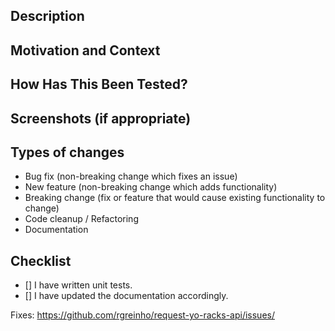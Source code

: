 <!--- Provide a general summary of your changes in the Title above -->

Description
-----------
<!--- Describe your changes in detail -->

Motivation and Context
----------------------
<!--- Why is this change required? What problem does it solve? -->
<!--- If it fixes an open issue, please link to the issue here. -->

How Has This Been Tested?
-------------------------
<!--- Please describe in detail how you tested your changes. -->
<!--- Include details of your testing environment, and the tests you ran to -->
<!--- see how your change affects other areas of the code, etc. -->

Screenshots (if appropriate)
----------------------------

Types of changes
----------------
<!--- What types of changes does your code introduce? Remove what does not apply. -->
- Bug fix (non-breaking change which fixes an issue)
- New feature (non-breaking change which adds functionality)
- Breaking change (fix or feature that would cause existing functionality to change)
- Code cleanup / Refactoring
- Documentation

Checklist
---------
<!--- Go over all the following points, and put an `x` in all the boxes that apply. -->
<!--- If you're unsure about any of these, don't hesitate to ask. We're here to help! -->
- [] I have written unit tests.
- [] I have updated the documentation accordingly.

<!-- Place the *FULL* URL of the issue here it this PR fixes an existing issue. -->
Fixes: https://github.com/rgreinho/request-yo-racks-api/issues/
